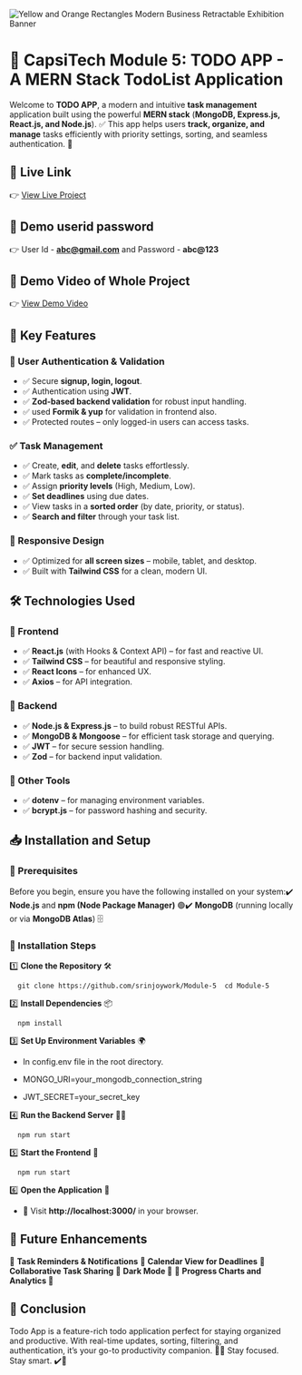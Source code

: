 ![Yellow and Orange Rectangles Modern Business Retractable Exhibition Banner](https://github.com/user-attachments/assets/4aa238e4-bf90-4e0a-80f2-3ddf87122e09)


# 🚀 CapsiTech Module 5: TODO APP - A MERN Stack TodoList Application

Welcome to **TODO APP**, a modern and intuitive **task management** application built using the powerful **MERN stack** (**MongoDB, Express.js, React.js, and Node.js**). ✅ This app helps users **track, organize, and manage** tasks efficiently with priority settings, sorting, and seamless authentication. 🎯

## 📌 Live Link

👉 [View Live Project](https://todolist-ecru-mu.vercel.app/)

## 📌 Demo userid password

👉 User Id - **abc@gmail.com** and Password - **abc@123**

## 📌 Demo Video of Whole Project

👉 [View Demo Video](https://drive.google.com/file/d/1g80AL3TO2SJ3RNinxb94HNA8vtXKgaQW/view?usp=sharing)

## 📌 Key Features

### 🔐 User Authentication & Validation

- ✅ Secure **signup, login, logout**.
- ✅ Authentication using **JWT**.
- ✅ **Zod-based backend validation** for robust input handling.
- ✅ used **Formik & yup** for validation in frontend also.
- ✅ Protected routes – only logged-in users can access tasks.

### ✅ Task Management

- ✅ Create, **edit**, and **delete** tasks effortlessly.
- ✅ Mark tasks as **complete/incomplete**.
- ✅ Assign **priority levels** (High, Medium, Low).
- ✅ **Set deadlines** using due dates.
- ✅ View tasks in a **sorted order** (by date, priority, or status).
- ✅ **Search and filter** through your task list.

### 📱 Responsive Design

- ✅ Optimized for **all screen sizes** – mobile, tablet, and desktop.
- ✅ Built with **Tailwind CSS** for a clean, modern UI.

## 🛠️ Technologies Used

### 🌟 Frontend

- ✅ **React.js** (with Hooks & Context API) – for fast and reactive UI.
- ✅ **Tailwind CSS** – for beautiful and responsive styling.
- ✅ **React Icons** – for enhanced UX.
- ✅ **Axios** – for API integration.

### 🚀 Backend

- ✅ **Node.js & Express.js** – to build robust RESTful APIs.
- ✅ **MongoDB & Mongoose** – for efficient task storage and querying.
- ✅ **JWT** – for secure session handling.
- ✅ **Zod** – for backend input validation.

### 🔧 Other Tools

- ✅ **dotenv** – for managing environment variables.
- ✅ **bcrypt.js** – for password hashing and security.


**📥 Installation and Setup**
-----------------------------

### **🔰 Prerequisites**

Before you begin, ensure you have the following installed on your system:✔️ **Node.js** and **npm (Node Package Manager)** 🟢✔️ **MongoDB** (running locally or via **MongoDB Atlas**) 🗄️

### **📂 Installation Steps**

1️⃣ **Clone the Repository** 🛠️

`   git clone https://github.com/srinjoywork/Module-5  cd Module-5   `

2️⃣ **Install Dependencies** 📦

`   npm install   `

3️⃣ **Set Up Environment Variables** 🌍

*  In config.env file in the root directory.
    
*   MONGO_URI=your\_mongodb\_connection\_string
    
*   JWT_SECRET=your\_secret\_key
    

4️⃣ **Run the Backend Server** 🏃‍♂️

`   npm run start   `

5️⃣ **Start the Frontend** 🎨

`   npm run start   `

6️⃣ **Open the Application** 🚀
*   📌 Visit **http://localhost:3000/** in your browser.

**📌 Future Enhancements**
--------------------------

🚀 **Task Reminders & Notifications** 
🚀 **Calendar View for Deadlines** 
🚀 **Collaborative Task Sharing** 
🚀 **Dark Mode 🌙** 
🚀 **Progress Charts and Analytics 🌙** 

**🙌 Conclusion**
-----------------

Todo App is a feature-rich todo application perfect for staying organized and productive. With real-time updates, sorting, filtering, and authentication, it’s your go-to productivity companion. 🧠📅 Stay focused. Stay smart. ✔️💼
